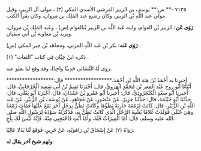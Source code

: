 ٧١٣٥ -** س:** يوسف بن الزبير القرشي الأسدي المكي (٣) ، مولى آل الزبير، وقيل مولى عَبد اللَّهِ بْن الزبير، وكان رضيع عَبد المَلِك بن مروان، وكان يقرأ الكتب.

**رَوَى عَن:** الزبير بْن العوام، وابنه عَبد اللَّه بن الزبير بْنالعوام (س) ، وعَبد المَلِك بْن مروان، ويزيد بْن معاوية بْن أَبي سفيان.

**رَوَى عَنه:** بكر بْن عَبد اللَّهِ المزني، ومجاهد بْن جبر المكي (س) .

ذكره ابنُ حِبَّان فِي كتاب "الثقات" (١) .

رَوَى لَهُ النَّسَائي حَدِيثًا واحِدًا، وقد وقع لنا بعلو عنه.

أخبرنا به أَحْمَدُ بْنُ هِبَةِ اللَّهِ بْنِ أَحْمَدَ،****************** قال:****************** أَنْبَأَنَا أَبُو روح عَبْد المعز بْن مُحَمَّدٍ الْهَرَوِيُّ، قال: أَخْبَرَنَا تَمِيمُ بْنُ أَبي سَعِيد الْجُرْجَانِيُّ، قال: أخبرنا أَبُو سَعْدٍ الْكَنْجَرُوذِيُّ، قال: أخبرنا أَبُو عَمْرو بْنُ حَمْدَانَ، قال: أَخْبَرَنَا أَبُو يَعْلَى، قال: حَدَّثَنَا أَبُو خَيْثَمَةَ، قال: حَدَّثَنَا جَرِيرٌ، عَنْ مَنْصُورٍ، عَنْ مُجَاهِدٍ، عَنْ يُوسُفَ بْنِ الزُّبَيْرِ، عَنْ عَبد اللَّهِ بْنِ الزُّبَيْرِ، قال: كَانَتْ لِزَمْعَةَ جَارِيَةٌ يَطَؤُهَا وكَانَتْ تَظُنُّ بِرَجُلٍ آخَرَ يَقَعُ عَلَيْهَا فَمَاتَ زَمْعَةُ وهِيَ حُبْلَى فَوَلَدَتْ غُلامًا يُشْبِهُ الرَّجُلَ الَّذِي كَانَتْ تَظُنُّ بِهِ، فَذَكَرَتْهُ سَوْدَةُ لِرَسُولِ اللَّهِ صلى الله عليه وسلم، قال: أَمَّا الْمِيرَاثُ فَلَهُ، وأَمَّا أَنْتِ فَاحْتَجِبِي مِنْهُ، فَإِنَّهُ لَيْسَ لَكَ بِأَخٍ.

رَوَاهُ (٢) عَنْ إِسْحَاقَ بْنِ رَاهَوَيْهِ، عَنْ جَرِيرٍ، فَوَقَعَ لَنَا بَدَلا عَالِيًا.

**ولهم شيخ آخر يقال له:**